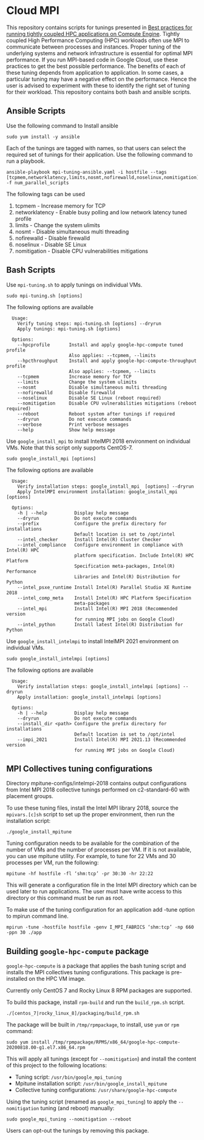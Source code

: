 # Cloud MPI

This repository contains scripts for tunings presented in [Best practices for running tightly coupled HPC applications on Compute Engine](https://cloud.google.com/solutions/best-practices-for-using-mpi-on-compute-engine). Tightly coupled High Performance Computing (HPC) workloads often use MPI to communicate between processes and instances. Proper tuning of the underlying systems and network infrastructure is essential for optimal MPI performance. If you run MPI-based code in Google Cloud, use these practices to get the best possible performance. The benefits of each of these tuning depends from application to application. In some cases, a particular tuning may have a negative effect on the performance. Hence the user is advised to experiment with these to identify the right set of tuning for their workload.  This repository contains both bash and ansible scripts.

##  Ansible Scripts

Use the following command to Install ansible
``` shell
sudo yum install -y ansible
```

Each of the tunings are tagged with names, so that users can select the required set of tunings for their application.  Use the following command to run a playbook.

``` shell
ansible-playbook mpi-tuning-ansible.yaml -i hostfile --tags [tcpmem,networklatency,limits,nosmt,nofirewalld,noselinux,nomitigation] -f num_parallel_scripts
```

The following tags can be used

1. tcpmem - Increase memory for TCP
1. networklatency - Enable busy polling and low network latency tuned profile
1. limits - Change the system ulimits
1. nosmt - Disable simultaneous multi threading
1. nofirewalld - Disable firewalld
1. noselinux - Disable SE Linux
1. nomitigation - Disable CPU vulnerabilities mitigations

## Bash Scripts

Use `mpi-tuning.sh` to apply tunings on individual VMs.

```shell
sudo mpi-tuning.sh [options]
```

The following options are available

```shell
  Usage:
    Verify tuning steps: mpi-tuning.sh [options] --dryrun
    Apply tunings: mpi-tuning.sh [options]

  Options:
    --hpcprofile       Install and apply google-hpc-compute tuned profile
                       Also applies: --tcpmem, --limits
    --hpcthroughput    Install and apply google-hpc-compute-throughput profile
                       Also applies: --tcpmem, --limits
    --tcpmem           Increase memory for TCP
    --limits           Change the system ulimits
    --nosmt            Disable simultaneous multi threading
    --nofirewalld      Disable firewalld
    --noselinux        Disable SE Linux (reboot required)
    --nomitigation     Disable CPU vulnerabilities mitigations (reboot required)
    --reboot           Reboot system after tunings if required
    --dryrun           Do not execute commands
    --verbose          Print verbose messages
    --help             Show help message
```


Use `google_install_mpi` to install IntelMPI 2018 environment on individual VMs. Note that this script only supports CentOS-7.

```shell
sudo google_install_mpi [options]
```

The following options are available

```shell
  Usage:
    Verify installation steps: google_install_mpi  [options] --dryrun
    Apply IntelMPI environment installation: google_install_mpi  [options]

  Options:
    -h | --help          Display help message
    --dryrun             Do not execute commands
    --prefix             Configure the prefix directory for installations
                         Default location is set to /opt/intel
    --intel_checker      Install Intel(R) Cluster Checker
    --intel_compliance   Configure environment in compliance with Intel(R) HPC
                         platform specification. Include Intel(R) HPC Platform
                         Specification meta-packages, Intel(R) Performance
                         Libraries and Intel(R) Distribution for Python
    --intel_psxe_runtime Install Intel(R) Parallel Studio XE Runtime 2018
    --intel_comp_meta    Install Intel(R) HPC Platform Specification
                         meta-packages
    --intel_mpi          Install Intel(R) MPI 2018 (Recommended version
                         for running MPI jobs on Google Cloud)
    --intel_python       Install latest Intel(R) Distribution for Python
```

Use `google_install_intelmpi` to install IntelMPI 2021 environment on individual VMs.

```shell
sudo google_install_intelmpi [options]
```

The following options are available

```shell
  Usage:
    Verify installation steps: google_install_intelmpi [options] --dryrun
    Apply installation: google_install_intelmpi [options]

  Options:
    -h | --help          Display help message
    --dryrun             Do not execute commands
    --install_dir <path> Configure the prefix directory for installations
                         Default location is set to /opt/intel
    --impi_2021          Install Intel(R) MPI 2021.13 (Recommended version
                         for running MPI jobs on Google Cloud)
```



## MPI Collectives tuning configurations

Directory mpitune-configs/intelmpi-2018 contains output configurations from Intel MPI 2018 collective tunings performed on c2-standard-60 with placement groups.

To use these tuning files, install the Intel MPI library 2018, source the `mpivars.[c]sh` script to set up the proper environment, then run the installation script:

```shell
./google_install_mpitune
```

Tuning configuration needs to be available for the combination of the number of VMs and the number of processes per VM. If it is not available, you can use mpitune utility. For example, to tune for 22 VMs and 30 processes per VM, run the following:

```shell
mpitune -hf hostfile -fl ‘shm:tcp’ -pr 30:30 -hr 22:22
```

This will generate a configuration file in the Intel MPI directory which can be used later to run applications. The user must have write access to this directory or this command must be run as root.

To make use of the tuning configuration for an application add -tune option to mpirun command line.

```shell
mpirun -tune -hostfile hostfile -genv I_MPI_FABRICS ‘shm:tcp’ -np 660 -ppn 30 ./app
```

## Building `google-hpc-compute` package

`google-hpc-compute` is a package that applies the bash tuning script and installs the MPI collectives tuning configurations. This package is pre-installed on the HPC VM image.

Currently only CentOS 7 and Rocky Linux 8 RPM packages are supported.

To build this package, install `rpm-build` and run the `build_rpm.sh` script.

```shell
./[centos_7|rocky_linux_8]/packaging/build_rpm.sh
```

The package will be built in `/tmp/rpmpackage`, to install, use `yum` or `rpm` command:

```shell
sudo yum install /tmp/rpmpackage/RPMS/x86_64/google-hpc-compute-20200818.00-g1.el7.x86_64.rpm
```

This will apply all tunings (except for `--nomitigation`) and install the content of this project to the following locations:

- Tuning script: `/usr/bin/google_mpi_tuning`
- Mpitune installation script: `/usr/bin/google_install_mpitune`
- Collective tuning configurations: `/usr/share/google-hpc-compute`

Using the tuning script (renamed as `google_mpi_tuning`) to apply the `--nomitigation` tuning (and reboot) manually:

```shell
sudo google_mpi_tuning --nomitigation --reboot
```

Users can opt-out the tunings by removing this package.
